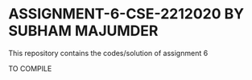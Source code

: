 # ASSIGNMENT-6-CSE-2212020 BY SUBHAM MAJUMDER
This repository contains the codes/solution of assignment 6 

TO COMPILE 
